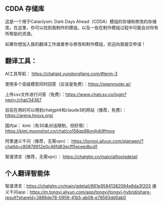 ## CDDA 存储库

这是一个用于Cataclysm: Dark Days Ahead（CDDA）模组的存储和修改的存储库。在这里，你可以找到我制作的模组，以及一些在制作模组过程中可能会对你有所帮助的资源。

如果你想加入我的翻译工作或者参与修改和制作模组，欢迎向我提交申请！

## 翻译工具：
AI工具导航：
https://chatgpt.yundongfang.com/#term-3

使用多个高级模型同时回答（应该是免费）：https://openrouter.ai/

上传csv文件进行问答（免费）：https://www.chatcsv.co/login?next=/chat/34367

目前在用的可以用到chatgpt4和claude3的网站（推荐，免费）：
https://arena.lmsys.org/

国内ai：
kimi（有30条对话限制，但好用）：
https://kimi.moonshot.cn/chat/co156qp98onjh4j9fmog

阿里通义千问（推荐，无需vpn）：
https://tongyi.aliyun.com/qianwen/?chatId=c80878912e0c46fd83ecff5eceedbcd1

智谱清言（推荐，无需vpn）：
https://chatglm.cn/main/alltoolsdetail

## 个人翻译智能体
智谱清言：https://chatglm.cn/main/gdetail/661e95841382084e8da3f203
通义千问app：https://m.tongyi.aliyun.com/app/tongyi/tongyi-hybrid/share-result?shareId=3886de78-0958-41b5-ab08-e78593dd0ab0
